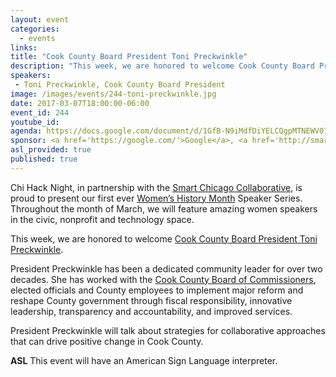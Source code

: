 ```yaml
---
layout: event
categories: 
  - events
links:
title: "Cook County Board President Toni Preckwinkle"
description: "This week, we are honored to welcome Cook County Board President Toni Preckwinkle to Chi Hack Night. As a dedicated community leader for over two decades, President Preckwinkle will talk about strategies for collaborative approaches that can drive positive change in Cook County."
speakers:
 - Toni Preckwinkle, Cook County Board President
image: /images/events/244-toni-preckwinkle.jpg
date: 2017-03-07T18:00:00-06:00
event_id: 244
youtube_id: 
agenda: https://docs.google.com/document/d/1GfB-N9iMdfDiYELCQgpMTNEWV07ToccuY4DHsMtGMgQ/edit#
sponsor: <a href='https://google.com/'>Google</a>, <a href='http://smartchicagocollaborative.org/'>Smart Chicago</a>
asl_provided: true
published: true
---
```


Chi Hack Night, in partnership with the [Smart Chicago Collaborative](http://smartchicagocollaborative.org/), is proud to present our first ever [Women’s History Month](https://en.wikipedia.org/wiki/Women%27s_History_Month) Speaker Series. Throughout the month of March, we will feature amazing women speakers in the civic, nonprofit and technology space.

This week, we are honored to welcome [Cook County Board President Toni Preckwinkle](https://www.cookcountyil.gov/person/toni-preckwinkle).

President Preckwinkle has been a dedicated community leader for over two decades. She has worked with the [Cook County Board of Commissioners](https://www.cookcountyil.gov/board-of-commissioners), elected officials and County employees to implement major reform and reshape County government through fiscal responsibility, innovative leadership, transparency and accountability, and improved services.

President Preckwinkle will talk about strategies for collaborative approaches that can drive positive change in Cook County. 

**ASL** This event will have an American Sign Language interpreter.
